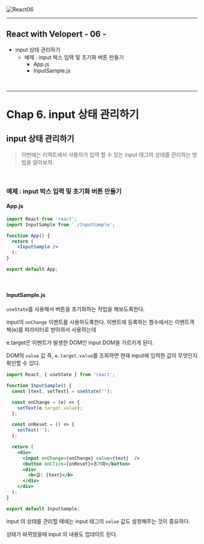 ![React06](https://user-images.githubusercontent.com/31315644/71559900-d84bb780-2aa6-11ea-8fa8-c920fe4229f4.png)

------

## React with Velopert - 06 -

- input 상태 관리하기
  - 예제 : input 박스 입력 및 초기화 버튼 만들기
    - App.js
    - InputSample.js

<br/>

------

# Chap 6. input 상태 관리하기

## input 상태 관리하기

> 이번에는 리액트에서 사용자가 입력 할 수 있는 input 태그의 상태를 관리하는 방법을 알아보자.

<br/>

### 예제 : input 박스 입력 및 초기화 버튼 만들기

#### App.js

```jsx
import React from 'react';
import InputSample from './InputSample';

function App() {
  return (
    <InputSample />
  );
}

export default App;
```

<br/>

#### InputSample.js

`useState`를 사용해서 버튼을 초기화하는 작업을 해보도록한다.

input의 `onChange` 이벤트를 사용하도록한다. 이벤트에 등록하는 함수에서는 이벤트객체(e)를 파라미터로 받아와서 사용하는데 

e.target은 이벤트가 발생한 DOM인 input DOM을 가르키게 된다.

DOM의 `value` 값 즉, `e.target.value`를 조회하면 현재 input에 입력한 값이 무엇인지 확인할 수 있다.

```jsx
import React, { useState } from 'react';

function InputSample() {
  const [text, setText] = useState('');

  const onChange = (e) => {
    setText(e.target.value);
  };

  const onReset = () => {
    setText('');
  };

  return (
    <div>
      <input onChange={onChange} value={text}  />
      <button onClick={onReset}>초기화</button>
      <div>
        <b>값: {text}</b>
      </div>
    </div>
  );
}

export default InputSample;
```

input 의 상태를 관리할 때에는 input 태그의 `value` 값도 설정해주는 것이 중요하다. 

상태가 바뀌었을때 input 의 내용도 업데이트 된다.